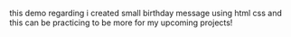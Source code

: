 this demo regarding  i created small birthday message using html css
and this can be practicing to be more for my upcoming projects!
 
